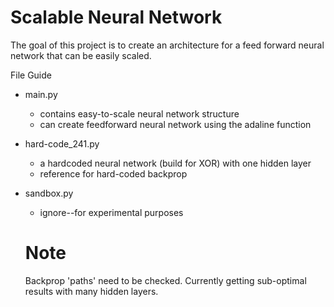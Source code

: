 # Scalable Neural Network

The goal of this project is to create an architecture for a feed forward neural network that can be easily scaled.

File Guide
- main.py
  - contains easy-to-scale neural network structure
  - can create feedforward neural network using the adaline function
- hard-code_241.py
  - a hardcoded neural network (build for XOR) with one hidden layer
  - reference for hard-coded backprop
- sandbox.py
  - ignore--for experimental purposes
  
  # Note
  
  Backprop 'paths' need to be checked. Currently getting sub-optimal results with many hidden layers.
